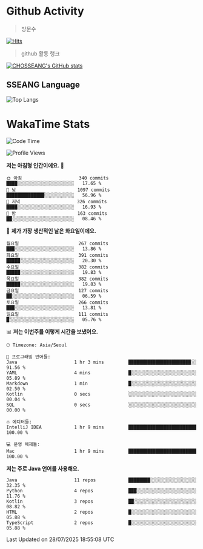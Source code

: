 <!--
**CHOSSEANG/CHOSSEANG** is a ✨ _special_ ✨ repository because its `README.md` (this file) appears on your GitHub profile.

Here are some ideas to get you started:

- 🔭 I’m currently working on ...
- 🌱 I’m currently learning ...
- 👯 I’m looking to collaborate on ...
- 🤔 I’m looking for help with ...
- 💬 Ask me about ...
- 📫 How to reach me: ...
- 😄 Pronouns: ...
- ⚡ Fun fact: ...
-->

# Github Activity
> 방문수

[![Hits](https://hits.seeyoufarm.com/api/count/incr/badge.svg?url=https%3A%2F%2Fgithub.com%2FCHOSSEANG&count_bg=%238AED3E&title_bg=%23495358&icon=electron.svg&icon_color=%23E7E7E7&title=CHOSSEANG&edge_flat=false)](https://hits.seeyoufarm.com)
> github 활동 랭크

[![CHOSSEANG's GitHub stats](https://github-readme-stats.vercel.app/api?username=CHOSSEANG)](https://github.com/CHOSSEANG/github-readme-stats)

## SSEANG Language
![Top Langs](https://github-readme-stats.vercel.app/api/top-langs/?username=CHOSSEANG&layout=compact)

# WakaTime Stats

<!--START_SECTION:waka-->
![Code Time](http://img.shields.io/badge/Code%20Time-769%20hrs%2051%20mins-blue)

![Profile Views](http://img.shields.io/badge/Profile%20Views-0-blue)

**저는 아침형 인간이에요. 🐤** 

```text
🌞 아침                     340 commits         ████░░░░░░░░░░░░░░░░░░░░░   17.65 % 
🌆 낮　                     1097 commits        ██████████████░░░░░░░░░░░   56.96 % 
🌃 저녁                     326 commits         ████░░░░░░░░░░░░░░░░░░░░░   16.93 % 
🌙 밤　                     163 commits         ██░░░░░░░░░░░░░░░░░░░░░░░   08.46 % 
```
📅 **제가 가장 생산적인 날은 화요일이에요.** 

```text
월요일                      267 commits         ███░░░░░░░░░░░░░░░░░░░░░░   13.86 % 
화요일                      391 commits         █████░░░░░░░░░░░░░░░░░░░░   20.30 % 
수요일                      382 commits         █████░░░░░░░░░░░░░░░░░░░░   19.83 % 
목요일                      382 commits         █████░░░░░░░░░░░░░░░░░░░░   19.83 % 
금요일                      127 commits         ██░░░░░░░░░░░░░░░░░░░░░░░   06.59 % 
토요일                      266 commits         ███░░░░░░░░░░░░░░░░░░░░░░   13.81 % 
일요일                      111 commits         █░░░░░░░░░░░░░░░░░░░░░░░░   05.76 % 
```


📊 **저는 이번주를 이렇게 시간을 보냈어요.** 

```text
🕑︎ Timezone: Asia/Seoul

💬 프로그래밍 언어들: 
Java                     1 hr 3 mins         ███████████████████████░░   91.56 % 
YAML                     4 mins              █░░░░░░░░░░░░░░░░░░░░░░░░   05.89 % 
Markdown                 1 min               █░░░░░░░░░░░░░░░░░░░░░░░░   02.50 % 
Kotlin                   0 secs              ░░░░░░░░░░░░░░░░░░░░░░░░░   00.04 % 
SQL                      0 secs              ░░░░░░░░░░░░░░░░░░░░░░░░░   00.00 % 

🔥 에디터들: 
IntelliJ IDEA            1 hr 9 mins         █████████████████████████   100.00 % 

💻 운영 체제들: 
Mac                      1 hr 9 mins         █████████████████████████   100.00 % 
```

**저는 주로 Java 언어를 사용해요.** 

```text
Java                     11 repos            ████████░░░░░░░░░░░░░░░░░   32.35 % 
Python                   4 repos             ███░░░░░░░░░░░░░░░░░░░░░░   11.76 % 
Kotlin                   3 repos             ██░░░░░░░░░░░░░░░░░░░░░░░   08.82 % 
HTML                     2 repos             █░░░░░░░░░░░░░░░░░░░░░░░░   05.88 % 
TypeScript               2 repos             █░░░░░░░░░░░░░░░░░░░░░░░░   05.88 % 
```




 Last Updated on 28/07/2025 18:55:08 UTC
<!--END_SECTION:waka-->
